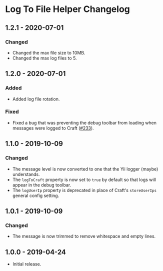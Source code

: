 # Log To File Helper Changelog

## 1.2.1 - 2020-07-01
### Changed
- Changed the max file size to 10MB.
- Changed the max log files to 5.

## 1.2.0 - 2020-07-01
### Added
- Added log file rotation.

### Fixed
- Fixed a bug that was preventing the debug toolbar from loading when messages were logged to Craft ([#233](https://github.com/putyourlightson/craft-blitz/issues/233)).

## 1.1.0 - 2019-10-09
### Changed
- The message level is now converted to one that the Yii logger (maybe) understands.
- The `logToCraft` property is now set to `true` by default so that logs will appear in the debug toolbar.
- The `logUserIp` property is deprecated in place of Craft's `storeUserIps` general config setting.

## 1.0.1 - 2019-10-09
### Changed
- The message is now trimmed to remove whitespace and empty lines.

## 1.0.0 - 2019-04-24
- Initial release.
